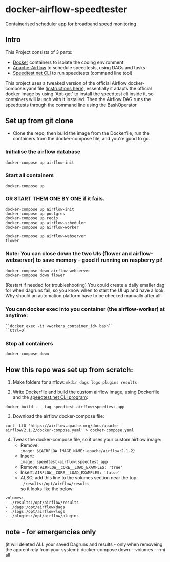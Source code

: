 # docker-airflow-speedtester
Containerised scheduler app for broadband speed monitoring

## Intro
This Project consists of 3 parts:
- [Docker](https://www.docker.com/get-started) containers to isolate the coding environment
- [Apache-Airflow](https://airflow.apache.org/) to schedule speedtests, using DAGs and tasks
- [Speedtest.net CLI](https://www.speedtest.net/apps/cli) to run speedtests (command line tool)

This project uses a tweaked version of the official Airflow docker-compose.yaml file ([instructions here](https://airflow.apache.org/docs/apache-airflow/stable/start/docker.html)), essentially it adapts the official docker image by using 'Apt-get' to install the speedtest cli inside it, so containers will launch with it installed. Then the Airflow DAG runs the speedtests through the command line using the BashOperator

## Set up from git clone
- Clone the repo, then build the image from the Dockerfile, run the containers from the docker-compose file, and you're good to go.

### Initialise the airflow database  
```docker-compose up airflow-init```

### Start all containers  
```docker-compose up```

### OR START THEM ONE BY ONE if it fails.
```
docker-compose up airflow-init
docker-compose up postgres
docker-compose up redis
docker-compose up airflow-scheduler
docker-compose up airflow-worker

docker-compose up airflow-webserver
flower
```
### Note: You can close down the two UIs (flower and airflow-webserver) to save memory - good if running on raspberry pi! 
```
docker-compose down airflow-webserver
docker-compose down flower
```
(Restart if needed for troubleshooting)
You could create a daily emailer dag for when dagruns fail, so you know when to start the UI up and have a look. Why should an automation platform have to be checked manually after all!

### You can docker exec into you container (the airflow-worker) at anytime:
    ``docker exec -it <workers_container_id> bash``
    ``Ctrl+D``  

### Stop all containers
```docker-compose down```

## How this repo was set up from scratch:

1) Make folders for airflow:
```mkdir dags logs plugins results```

2) Write Dockerfile and build the custom airflow image, using Dockerfile and the [speedtest.net CLI program](https://www.speedtest.net/apps/cli):
```
docker build . --tag speedtest-airflow:speedtest_app
```

3) Download the airflow docker-compose file:
```
curl -LfO 'https://airflow.apache.org/docs/apache-airflow/2.1.2/docker-compose.yaml' > docker-compose.yaml
```

4) Tweak the docker-compose file, so it uses your custom airflow image:
    - Remove:  
    ``image: ${AIRFLOW_IMAGE_NAME:-apache/airflow:2.1.2}``
    - Insert:  
    ``image: speedtest-airflow:speedtest_app``
    - Remove:
    ``AIRFLOW__CORE__LOAD_EXAMPLES: 'true'``
    - Insert:
    ``AIRFLOW__CORE__LOAD_EXAMPLES: 'false'``
    - ALSO, add this line to the volumes section near the top:  
    ``./results:/opt/airflow/results``  
    so it looks like the below:
```
volumes:
- ./results:/opt/airflow/results
- ./dags:/opt/airflow/dags
- ./logs:/opt/airflow/logs
- ./plugins:/opt/airflow/plugins
```

## note - for emergencies only
 (it will deleted ALL your saved Dagruns and results - only when removeing the app entirely from your system): docker-compose down --volumes --rmi all
